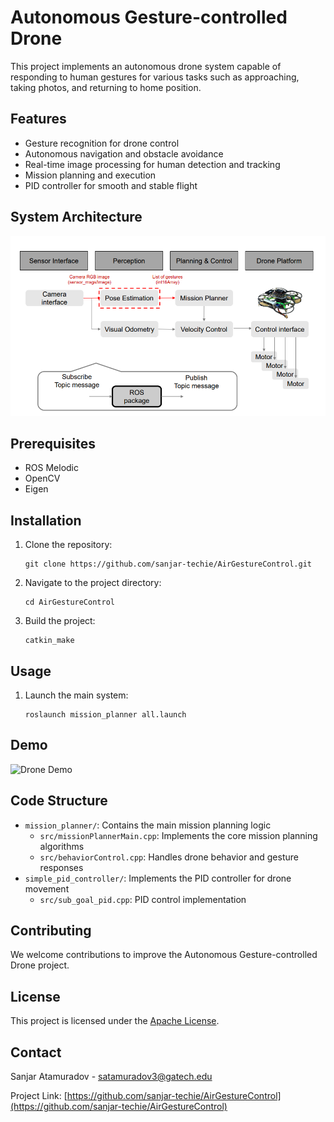 # Autonomous Gesture-controlled Drone

This project implements an autonomous drone system capable of responding to human gestures for various tasks such as approaching, taking photos, and returning to home position.

## Features

- Gesture recognition for drone control
- Autonomous navigation and obstacle avoidance
- Real-time image processing for human detection and tracking
- Mission planning and execution
- PID controller for smooth and stable flight

## System Architecture

![System Architecture](demo/sysArch.png)

## Prerequisites

- ROS Melodic
- OpenCV
- Eigen

## Installation

1. Clone the repository:
   ```
   git clone https://github.com/sanjar-techie/AirGestureControl.git
   ```
2. Navigate to the project directory:
   ```
   cd AirGestureControl
   ```
3. Build the project:
   ```
   catkin_make
   ```

## Usage

1. Launch the main system:
   ```
   roslaunch mission_planner all.launch
   ```

## Demo

![Drone Demo](demo/droneDemo.gif)

## Code Structure

- `mission_planner/`: Contains the main mission planning logic
  - `src/missionPlannerMain.cpp`: Implements the core mission planning algorithms
  - `src/behaviorControl.cpp`: Handles drone behavior and gesture responses
- `simple_pid_controller/`: Implements the PID controller for drone movement
  - `src/sub_goal_pid.cpp`: PID control implementation

## Contributing

We welcome contributions to improve the Autonomous Gesture-controlled Drone project.

## License

This project is licensed under the [Apache License](LICENSE).

## Contact

Sanjar Atamuradov - satamuradov3@gatech.edu

Project Link: [https://github.com/sanjar-techie/AirGestureControl](https://github.com/sanjar-techie/AirGestureControl)